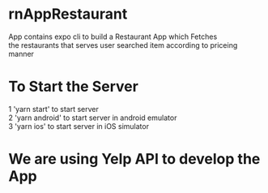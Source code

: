 # rnAppRestaurant

App contains expo cli to build a Restaurant App which Fetches <br />
the restaurants that serves user searched item according to priceing manner

# To Start the Server
1 'yarn start' to start server <br />
2 'yarn android' to start server in android emulator <br />
3 'yarn ios' to start server in iOS simulator <br />

# We are using Yelp API to develop the App


